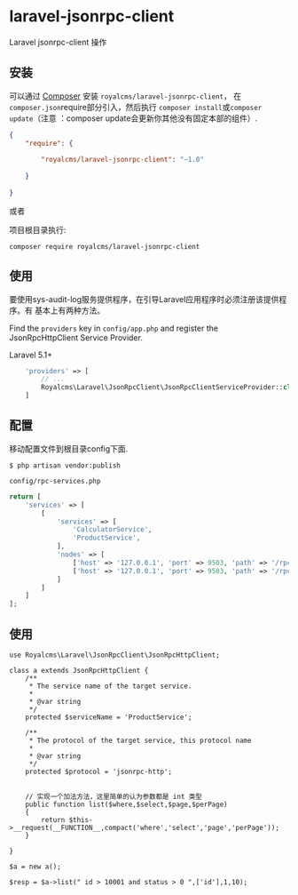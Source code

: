 # laravel-jsonrpc-client
Laravel jsonrpc-client 操作


## 安装

可以通过 [Composer](http://getcomposer.org) 安装
`royalcms/laravel-jsonrpc-client`， 在`composer.json`require部分引入，然后执行 ```composer install```或```composer update```（注意 ：composer update会更新你其他没有固定本部的组件）.

```json
{
    "require": {
       
        "royalcms/laravel-jsonrpc-client": "~1.0"
        
    }
   
}
```

或者

项目根目录执行:
```
composer require royalcms/laravel-jsonrpc-client
```


## 使用

要使用sys-audit-log服务提供程序，在引导Laravel应用程序时必须注册该提供程序。有
基本上有两种方法。

Find the `providers` key in `config/app.php` and register the JsonRpcHttpClient Service Provider.

Laravel 5.1+
```php
    'providers' => [
        // ...
        Royalcms\Laravel\JsonRpcClient\JsonRpcClientServiceProvider::class,
    ]
```


## 配置

移动配置文件到根目录config下面.

```$ php artisan vendor:publish```

`config/rpc-services.php`

```php
return [
    'services' => [
        [
            'services' => [
                'CalculatorService',
                'ProductService',
            ],
            'nodes' => [
                ['host' => '127.0.0.1', 'port' => 9503, 'path' => '/rpc'],
                ['host' => '127.0.0.1', 'port' => 9503, 'path' => '/rpc']
            ]
        ]
    ]
];

```
## 使用
```
use Royalcms\Laravel\JsonRpcClient\JsonRpcHttpClient;

class a extends JsonRpcHttpClient {
    /**
     * The service name of the target service.
     *
     * @var string
     */
    protected $serviceName = 'ProductService';

    /**
     * The protocol of the target service, this protocol name
     *
     * @var string
     */
    protected $protocol = 'jsonrpc-http';


    // 实现一个加法方法，这里简单的认为参数都是 int 类型
    public function list($where,$select,$page,$perPage)
    {
        return $this->__request(__FUNCTION__,compact('where','select','page','perPage'));
    }

}

$a = new a();

$resp = $a->list(" id > 10001 and status > 0 ",['id'],1,10);

```





